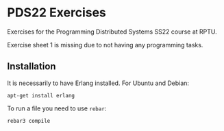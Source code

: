 # PDS22 Exercises

Exercises for the Programming Distributed Systems SS22 course at RPTU. 

Exercise sheet 1 is missing due to not having any programming tasks.

## Installation
It is necessarily to have Erlang installed. For Ubuntu and Debian:
```
apt-get install erlang
```

To run a file you need to use ```rebar```:
```
rebar3 compile
```







